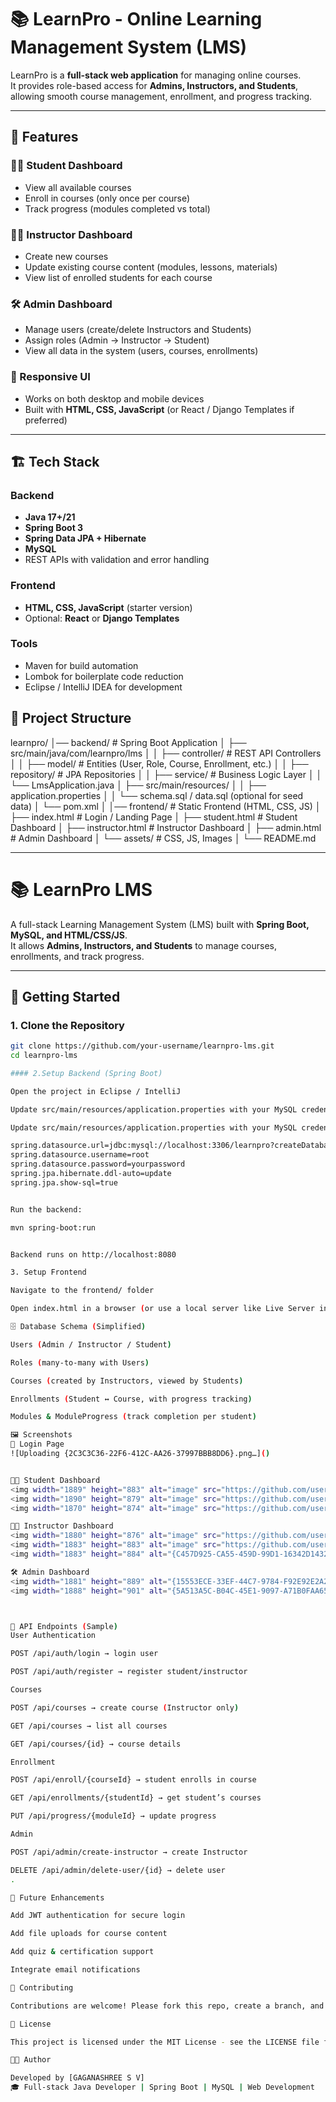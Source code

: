 # 📚 LearnPro - Online Learning Management System (LMS)

LearnPro is a **full-stack web application** for managing online courses.  
It provides role-based access for **Admins, Instructors, and Students**, allowing smooth course management, enrollment, and progress tracking.

---

## 🚀 Features

### 👨‍🎓 Student Dashboard
- View all available courses
- Enroll in courses (only once per course)
- Track progress (modules completed vs total)

### 👩‍🏫 Instructor Dashboard
- Create new courses
- Update existing course content (modules, lessons, materials)
- View list of enrolled students for each course

### 🛠️ Admin Dashboard
- Manage users (create/delete Instructors and Students)
- Assign roles (Admin → Instructor → Student)
- View all data in the system (users, courses, enrollments)

### 📱 Responsive UI
- Works on both desktop and mobile devices
- Built with **HTML, CSS, JavaScript** (or React / Django Templates if preferred)

---

## 🏗️ Tech Stack

### Backend
- **Java 17+/21**
- **Spring Boot 3**
- **Spring Data JPA + Hibernate**
- **MySQL**
- REST APIs with validation and error handling

### Frontend
- **HTML, CSS, JavaScript** (starter version)
- Optional: **React** or **Django Templates**

### Tools
- Maven for build automation
- Lombok for boilerplate code reduction
- Eclipse / IntelliJ IDEA for development


## 📂 Project Structure

learnpro/
│── backend/ # Spring Boot Application
│ ├── src/main/java/com/learnpro/lms
│ │ ├── controller/ # REST API Controllers
│ │ ├── model/ # Entities (User, Role, Course, Enrollment, etc.)
│ │ ├── repository/ # JPA Repositories
│ │ ├── service/ # Business Logic Layer
│ │ └── LmsApplication.java
│ ├── src/main/resources/
│ │ ├── application.properties
│ │ └── schema.sql / data.sql (optional for seed data)
│ └── pom.xml
│
│── frontend/ # Static Frontend (HTML, CSS, JS)
│ ├── index.html # Login / Landing Page
│ ├── student.html # Student Dashboard
│ ├── instructor.html # Instructor Dashboard
│ ├── admin.html # Admin Dashboard
│ └── assets/ # CSS, JS, Images
│
└── README.md



---
# 📚 LearnPro LMS

A full-stack Learning Management System (LMS) built with **Spring Boot, MySQL, and HTML/CSS/JS**.  
It allows **Admins, Instructors, and Students** to manage courses, enrollments, and track progress.

---

## 🚀 Getting Started

### 1. Clone the Repository
```bash
git clone https://github.com/your-username/learnpro-lms.git
cd learnpro-lms

#### 2.Setup Backend (Spring Boot)

Open the project in Eclipse / IntelliJ

Update src/main/resources/application.properties with your MySQL credentials:

Update src/main/resources/application.properties with your MySQL credentials:

spring.datasource.url=jdbc:mysql://localhost:3306/learnpro?createDatabaseIfNotExist=true&useSSL=false&serverTimezone=UTC
spring.datasource.username=root
spring.datasource.password=yourpassword
spring.jpa.hibernate.ddl-auto=update
spring.jpa.show-sql=true


Run the backend:

mvn spring-boot:run


Backend runs on http://localhost:8080

3. Setup Frontend

Navigate to the frontend/ folder

Open index.html in a browser (or use a local server like Live Server in VS Code)

🗄️ Database Schema (Simplified)

Users (Admin / Instructor / Student)

Roles (many-to-many with Users)

Courses (created by Instructors, viewed by Students)

Enrollments (Student ↔ Course, with progress tracking)

Modules & ModuleProgress (track completion per student)

🖼️ Screenshots
🔑 Login Page
![Uploading {2C3C3C36-22F6-412C-AA26-37997BBB8DD6}.png…]()


👨‍🎓 Student Dashboard
<img width="1889" height="883" alt="image" src="https://github.com/user-attachments/assets/f963dc4c-e3e7-4e1d-98a2-375f410a4ec8" />
<img width="1890" height="879" alt="image" src="https://github.com/user-attachments/assets/6459c7c7-4998-4f43-9406-57b875d16a9b" />
<img width="1870" height="874" alt="image" src="https://github.com/user-attachments/assets/63889eeb-5c25-4aa8-866b-342c92e50191" />

👩‍🏫 Instructor Dashboard
<img width="1880" height="876" alt="image" src="https://github.com/user-attachments/assets/be093d6d-1c72-4b6c-bcb9-56dabd13085e" />
<img width="1883" height="883" alt="image" src="https://github.com/user-attachments/assets/7b1a27bb-de51-4810-91f7-c62a4b0615ef" />
<img width="1883" height="884" alt="{C457D925-CA55-459D-99D1-16342D1432C7}" src="https://github.com/user-attachments/assets/03bd298c-37ea-453b-becc-6e645bb673b1" />

🛠️ Admin Dashboard
<img width="1881" height="889" alt="{15553ECE-33EF-44C7-9784-F92E92E2A21C}" src="https://github.com/user-attachments/assets/fee578b7-fd5f-4404-adfa-8de612467e2d" />
<img width="1888" height="901" alt="{5A513A5C-B04C-45E1-9097-A71B0FAA65AF}" src="https://github.com/user-attachments/assets/de5bb710-93be-4ea4-a441-905aaab2673e" />



📌 API Endpoints (Sample)
User Authentication

POST /api/auth/login → login user

POST /api/auth/register → register student/instructor

Courses

POST /api/courses → create course (Instructor only)

GET /api/courses → list all courses

GET /api/courses/{id} → course details

Enrollment

POST /api/enroll/{courseId} → student enrolls in course

GET /api/enrollments/{studentId} → get student’s courses

PUT /api/progress/{moduleId} → update progress

Admin

POST /api/admin/create-instructor → create Instructor

DELETE /api/admin/delete-user/{id} → delete user
.

🧪 Future Enhancements

Add JWT authentication for secure login

Add file uploads for course content

Add quiz & certification support

Integrate email notifications

🤝 Contributing

Contributions are welcome! Please fork this repo, create a branch, and submit a pull request.

📜 License

This project is licensed under the MIT License - see the LICENSE file for details.

👩‍💻 Author

Developed by [GAGANASHREE S V]
🎓 Full-stack Java Developer | Spring Boot | MySQL | Web Development
